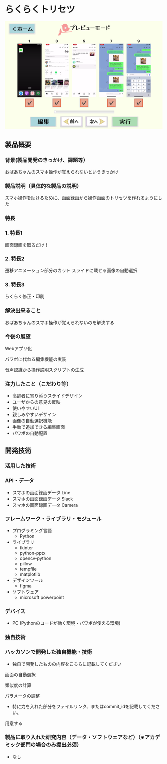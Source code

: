 # らくらくトリセツ

[![IMAGE ALT TEXT HERE](https://github.com/jphacks/C_2209/blob/master/%E3%82%B9%E3%82%AF%E3%83%AA%E3%83%BC%E3%83%B3%E3%82%B7%E3%83%A7%E3%83%83%E3%83%88%202022-10-22%2013.49.44.png)](https://youtu.be/2LpVG8CyQm4)


## 製品概要

### 背景(製品開発のきっかけ、課題等）

おばあちゃんのスマホ操作が覚えられないというきっかけ

### 製品説明（具体的な製品の説明）

スマホ操作を助けるために、画面録画から操作画面のトリセツを作れるようにした

### 特長

### 1. 特長1

画面録画を取るだけ！

### 2. 特長2

遷移アニメーション部分のカット
スライドに載せる画像の自動選択

### 3. 特長3

らくらく修正・印刷

### 解決出来ること

おばあちゃんのスマホ操作が覚えられないのを解決する

### 今後の展望

Webアプリ化

パワポに代わる編集機能の実装

音声認識から操作説明スクリプトの生成

### 注力したこと（こだわり等）

- 高齢者に寄り添うスライドデザイン
- ユーザからの意見の反映
- 使いやすいUI
- 親しみやすいデザイン
- 画像の自動選択機能
- 手動で追加できる編集画面
- パワポの自動配置

## 開発技術

### 活用した技術

### API・データ

- スマホの画面録画データ Line
- スマホの画面録画データ Slack
- スマホの画面録画データ Camera

### フレームワーク・ライブラリ・モジュール

- プログラミング言語
    - Python
- ライブラリ
    - tkinter
    - python-pptx
    - opencv-python
    - pillow
    - tempfile
    - matplotlib
- デザインツール
    - figma
- ソフトウェア
    - microsoft powerpoint

### デバイス

- PC (Pythonのコードが動く環境・パワポが使える環境)

### 独自技術

### ハッカソンで開発した独自機能・技術

- 独自で開発したものの内容をこちらに記載してください

画面の自動選択

類似度の計算

パラメータの調整

- 特に力を入れた部分をファイルリンク、またはcommit_idを記載してください。

用意する

### 製品に取り入れた研究内容（データ・ソフトウェアなど）（※アカデミック部門の場合のみ提出必須）

- なし
